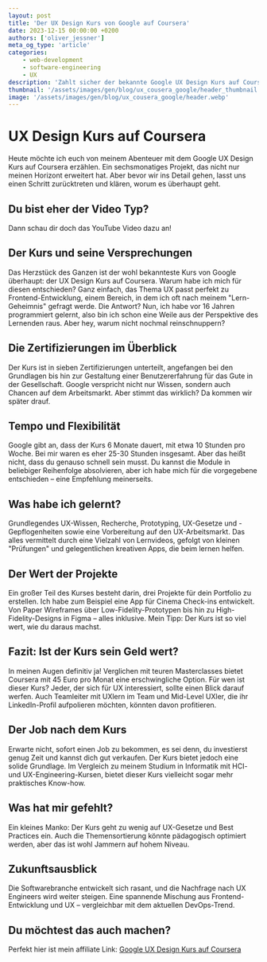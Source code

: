 ```yaml
---
layout: post
title: 'Der UX Design Kurs von Google auf Coursera'
date: 2023-12-15 00:00:00 +0200
authors: ['oliver_jessner']
meta_og_type: 'article'
categories:
    - web-development
    - software-engineering
    - UX
description: 'Zahlt sicher der bekannte Google UX Design Kurs auf Coursera auch 2024 noch aus?'
thumbnail: '/assets/images/gen/blog/ux_cousera_google/header_thumbnail.webp'
image: '/assets/images/gen/blog/ux_cousera_google/header.webp'
---
```


# UX Design Kurs auf Coursera

Heute möchte ich euch von meinem Abenteuer mit dem Google UX Design Kurs auf Coursera erzählen. Ein sechsmonatiges Projekt, das nicht nur meinen Horizont erweitert hat. Aber bevor wir ins Detail gehen, lasst uns einen Schritt zurücktreten und klären, worum es überhaupt geht.

## Du bist eher der Video Typ?

Dann schau dir doch das YouTube Video dazu an!

## Der Kurs und seine Versprechungen

Das Herzstück des Ganzen ist der wohl bekannteste Kurs von Google überhaupt: der UX Design Kurs auf Coursera. Warum habe ich mich für diesen entschieden? Ganz einfach, das Thema UX passt perfekt zu Frontend-Entwicklung, einem Bereich, in dem ich oft nach meinem "Lern-Geheimnis" gefragt werde. Die Antwort? Nun, ich habe vor 16 Jahren programmiert gelernt, also bin ich schon eine Weile aus der Perspektive des Lernenden raus. Aber hey, warum nicht nochmal reinschnuppern?

## Die Zertifizierungen im Überblick

Der Kurs ist in sieben Zertifizierungen unterteilt, angefangen bei den Grundlagen bis hin zur Gestaltung einer Benutzererfahrung für das Gute in der Gesellschaft. Google verspricht nicht nur Wissen, sondern auch Chancen auf dem Arbeitsmarkt. Aber stimmt das wirklich? Da kommen wir später drauf.

## Tempo und Flexibilität

Google gibt an, dass der Kurs 6 Monate dauert, mit etwa 10 Stunden pro Woche. Bei mir waren es eher 25-30 Stunden insgesamt. Aber das heißt nicht, dass du genauso schnell sein musst. Du kannst die Module in beliebiger Reihenfolge absolvieren, aber ich habe mich für die vorgegebene entschieden – eine Empfehlung meinerseits.

## Was habe ich gelernt?

Grundlegendes UX-Wissen, Recherche, Prototyping, UX-Gesetze und -Gepflogenheiten sowie eine Vorbereitung auf den UX-Arbeitsmarkt. Das alles vermittelt durch eine Vielzahl von Lernvideos, gefolgt von kleinen "Prüfungen" und gelegentlichen kreativen Apps, die beim lernen helfen.

## Der Wert der Projekte

Ein großer Teil des Kurses besteht darin, drei Projekte für dein Portfolio zu erstellen. Ich habe zum Beispiel eine App für Cinema Check-ins entwickelt. Von Paper Wireframes über Low-Fidelity-Prototypen bis hin zu High-Fidelity-Designs in Figma – alles inklusive. Mein Tipp: Der Kurs ist so viel wert, wie du daraus machst.

## Fazit: Ist der Kurs sein Geld wert?

In meinen Augen definitiv ja! Verglichen mit teuren Masterclasses bietet Coursera mit 45 Euro pro Monat eine erschwingliche Option. Für wen ist dieser Kurs? Jeder, der sich für UX interessiert, sollte einen Blick darauf werfen. Auch Teamleiter mit UXlern im Team und Mid-Level UXler, die ihr LinkedIn-Profil aufpolieren möchten, könnten davon profitieren.

## Der Job nach dem Kurs

Erwarte nicht, sofort einen Job zu bekommen, es sei denn, du investierst genug Zeit und kannst dich gut verkaufen. Der Kurs bietet jedoch eine solide Grundlage. Im Vergleich zu meinem Studium in Informatik mit HCI- und UX-Engineering-Kursen, bietet dieser Kurs vielleicht sogar mehr praktisches Know-how.

## Was hat mir gefehlt?

Ein kleines Manko: Der Kurs geht zu wenig auf UX-Gesetze und Best Practices ein. Auch die Themensortierung könnte pädagogisch optimiert werden, aber das ist wohl Jammern auf hohem Niveau.

## Zukunftsausblick

Die Softwarebranche entwickelt sich rasant, und die Nachfrage nach UX Engineers wird weiter steigen. Eine spannende Mischung aus Frontend-Entwicklung und UX – vergleichbar mit dem aktuellen DevOps-Trend.

## Du möchtest das auch machen?

Perfekt hier ist mein affiliate Link: [Google UX Design Kurs auf Coursera]()
